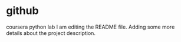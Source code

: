 # github
coursera python lab
I am editing the README file. Adding some more details about the project description.
